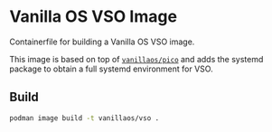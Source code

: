 # Vanilla OS VSO Image

Containerfile for building a Vanilla OS VSO image.

This image is based on top of [`vanillaos/pico`](https://github.com/Vanilla-OS/pico-image/pkgs/container/pico) and adds the systemd package to obtain a full systemd environment for VSO.

## Build

```bash
podman image build -t vanillaos/vso .
```
